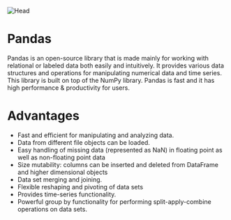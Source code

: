 ![Head](https://miro.medium.com/max/1200/1*mZX5HCGn94KVIDP7VClZQQ.png)

# Pandas
Pandas is an open-source library that is made mainly for working with relational or labeled data both easily and intuitively. It provides various data structures and operations for manipulating numerical data and time series. This library is built on top of the NumPy library. Pandas is fast and it has high performance & productivity for users.

# Advantages 
- Fast and efficient for manipulating and analyzing data.
- Data from different file objects can be loaded.
- Easy handling of missing data (represented as NaN) in floating point as well as non-floating point data
- Size mutability: columns can be inserted and deleted from DataFrame and higher dimensional objects
- Data set merging and joining.
- Flexible reshaping and pivoting of data sets
- Provides time-series functionality.
- Powerful group by functionality for performing split-apply-combine operations on data sets.


